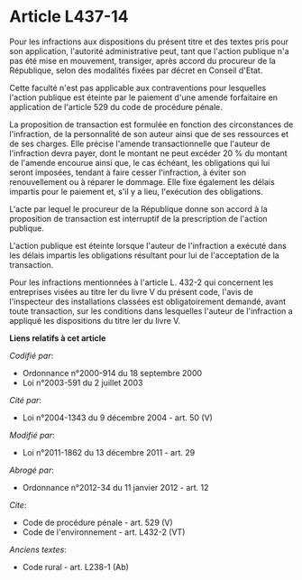 # Article L437-14

Pour les infractions aux dispositions du présent titre et des textes pris pour son application, l'autorité administrative
peut, tant que l'action publique n'a pas été mise en mouvement, transiger, après accord du procureur de la République, selon
des modalités fixées par décret en Conseil d'Etat. 

Cette faculté n'est pas applicable aux contraventions pour lesquelles l'action publique est éteinte par le paiement d'une
amende forfaitaire en application de l'article 529 du code de procédure pénale. 

La proposition de transaction est formulée en fonction des circonstances de l'infraction, de la personnalité de son auteur
ainsi que de ses ressources et de ses charges. Elle précise l'amende transactionnelle que l'auteur de l'infraction devra
payer, dont le montant ne peut excéder 20 % du montant de l'amende encourue ainsi que, le cas échéant, les obligations qui
lui seront imposées, tendant à faire cesser l'infraction, à éviter son renouvellement ou à réparer le dommage. Elle fixe
également les délais impartis pour le paiement et, s'il y a lieu, l'exécution des obligations. 

L'acte par lequel le procureur de la République donne son accord à la proposition de transaction est interruptif de la
prescription de l'action publique. 

L'action publique est éteinte lorsque l'auteur de l'infraction a exécuté dans les délais impartis les obligations résultant
pour lui de l'acceptation de la transaction. 

Pour les infractions mentionnées à l'article L. 432-2 qui concernent les entreprises visées au titre Ier du livre V du
présent code, l'avis de l'inspecteur des installations classées est obligatoirement demandé, avant toute transaction, sur les
conditions dans lesquelles l'auteur de l'infraction a appliqué les dispositions du titre Ier du livre V.

**Liens relatifs à cet article**

_Codifié par_:

  - Ordonnance n°2000-914 du 18 septembre 2000
  - Loi n°2003-591 du 2 juillet 2003

_Cité par_:

  - Loi n°2004-1343 du 9 décembre 2004 - art. 50 (V)

_Modifié par_:

  - Loi n°2011-1862 du 13 décembre 2011 - art. 29

_Abrogé par_:

  - Ordonnance n°2012-34 du 11 janvier 2012 - art. 12

_Cite_:

  - Code de procédure pénale - art. 529 (V)
  - Code de l'environnement - art. L432-2 (VT)

_Anciens textes_:

  - Code rural - art. L238-1 (Ab)
